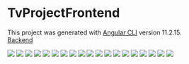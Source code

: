 # TvProjectFrontend

This project was generated with [Angular CLI](https://github.com/angular/angular-cli) version 11.2.15.
<br>
<a href="https://github.com/emir57/TvProjectBackend">Backend</a>

<img src="project_images/2.png"/>
<img src="project_images/3.png"/>
<img src="project_images/4.png"/>
<img src="project_images/1.png"/>
<img src="project_images/5.png"/>
<img src="project_images/6.png"/>
<img src="project_images/7.png"/>
<img src="project_images/8.png"/>
<img src="project_images/9.png"/>
<img src="project_images/10.png"/>
<img src="project_images/11.png"/>
<img src="project_images/12.png"/>
<img src="project_images/13.png"/>
<img src="project_images/14.png"/>
<img src="project_images/15.png"/>
<img src="project_images/16.png"/>
<img src="project_images/17.png"/>
<img src="project_images/18.png"/>
<img src="project_images/19.png"/>

